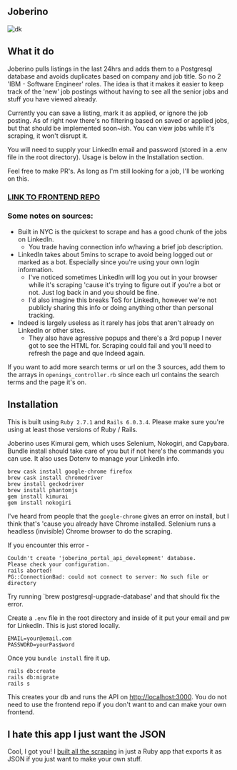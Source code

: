 ## Joberino

![dk](https://i.imgur.com/hMfFHoj.gif)

## What it do

Joberino pulls listings in the last 24hrs and adds them to a Postgresql database and avoids duplicates based on company and job title. So no 2 'IBM - Software Engineer' roles. The idea is that it makes it easier to keep track of the 'new' job postings without having to see all the senior jobs and stuff you have viewed already.

Currently you can save a listing, mark it as applied, or ignore the job posting. As of right now there's no filtering based on saved or applied jobs, but that should be implemented soon~ish. You can view jobs while it's scraping, it won't disrupt it.

You will need to supply your LinkedIn email and password (stored in a .env file in the root directory). Usage is below in the Installation section.

Feel free to make PR's. As long as I'm still looking for a job, I'll be working on this.

### [LINK TO FRONTEND REPO](https://github.com/denvermullets/joberino-portal-frontend)

### Some notes on sources:

- Built in NYC is the quickest to scrape and has a good chunk of the jobs on LinkedIn.
  - You trade having connection info w/having a brief job description.
- LinkedIn takes about 5mins to scrape to avoid being logged out or marked as a bot. Especially since you're using your own login information.
  - I've noticed sometimes LinkedIn will log you out in your browser while it's scraping 'cause it's trying to figure out if you're a bot or not. Just log back in and you should be fine.
  - I'd also imagine this breaks ToS for LinkedIn, however we're not publicly sharing this info or doing anything other than personal tracking.
- Indeed is largely useless as it rarely has jobs that aren't already on LinkedIn or other sites.
  - They also have agressive popups and there's a 3rd popup I never got to see the HTML for. Scraping could fail and you'll need to refresh the page and que Indeed again.

If you want to add more search terms or url on the 3 sources, add them to the arrays in `openings_controller.rb` since each url contains the search terms and the page it's on.

## Installation

This is built using `Ruby 2.7.1` and `Rails 6.0.3.4`. Please make sure you're using at least those versions of Ruby / Rails.

Joberino uses Kimurai gem, which uses Selenium, Nokogiri, and Capybara. Bundle install should take care of you but if not here's the commands you can use. It also uses Dotenv to manage your LinkedIn info.

```
brew cask install google-chrome firefox
brew cask install chromedriver
brew install geckodriver
brew install phantomjs
gem install kimurai
gem install nokogiri
```

I've heard from people that the `google-chrome` gives an error on install, but I think that's 'cause you already have Chrome installed. Selenium runs a headless (invisible) Chrome browser to do the scraping.

If you encounter this error -

```
Couldn't create 'joberino_portal_api_development' database.
Please check your configuration.
rails aborted!
PG::ConnectionBad: could not connect to server: No such file or directory
```

Try running `brew postgresql-upgrade-database' and that should fix the error.

Create a `.env` file in the root directory and inside of it put your email and pw for LinkedIn. This is just stored locally.

```
EMAIL=your@email.com
PASSWORD=yourPas$word
```

Once you `bundle install` fire it up.

```
rails db:create
rails db:migrate
rails s
```

This creates your db and runs the API on [http://localhost:3000](http://localhost:3000). You do not need to use the frontend repo if you don't want to and can make your own frontend.

## I hate this app I just want the JSON

Cool, I got you! I [built all the scraping](https://github.com/denvermullets/teq-scraper) in just a Ruby app that exports it as JSON if you just want to make your own stuff.
